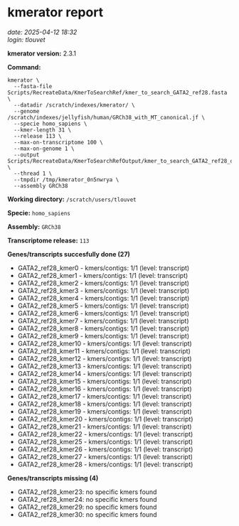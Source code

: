 # kmerator report
*date: 2025-04-12 18:32*  
*login: tlouvet*

**kmerator version:** 2.3.1

**Command:**

```
kmerator \
  --fasta-file Scripts/RecreateData/KmerToSearchRef/kmer_to_search_GATA2_ref28.fasta \
  --datadir /scratch/indexes/kmerator/ \
  --genome /scratch/indexes/jellyfish/human/GRCh38_with_MT_canonical.jf \
  --specie homo_sapiens \
  --kmer-length 31 \
  --release 113 \
  --max-on-transcriptome 100 \
  --max-on-genome 1 \
  --output Scripts/RecreateData/KmerToSearchRefOutput/kmer_to_search_GATA2_ref28_output \
  --thread 1 \
  --tmpdir /tmp/kmerator_0n5nwrya \
  --assembly GRCh38
```

**Working directory:** `/scratch/users/tlouvet`

**Specie:** `homo_sapiens`

**Assembly:** `GRCh38`

**Transcriptome release:** `113`

**Genes/transcripts succesfully done (27)**

- GATA2_ref28_kmer0 - kmers/contigs: 1/1 (level: transcript)
- GATA2_ref28_kmer1 - kmers/contigs: 1/1 (level: transcript)
- GATA2_ref28_kmer2 - kmers/contigs: 1/1 (level: transcript)
- GATA2_ref28_kmer3 - kmers/contigs: 1/1 (level: transcript)
- GATA2_ref28_kmer4 - kmers/contigs: 1/1 (level: transcript)
- GATA2_ref28_kmer5 - kmers/contigs: 1/1 (level: transcript)
- GATA2_ref28_kmer6 - kmers/contigs: 1/1 (level: transcript)
- GATA2_ref28_kmer7 - kmers/contigs: 1/1 (level: transcript)
- GATA2_ref28_kmer8 - kmers/contigs: 1/1 (level: transcript)
- GATA2_ref28_kmer9 - kmers/contigs: 1/1 (level: transcript)
- GATA2_ref28_kmer10 - kmers/contigs: 1/1 (level: transcript)
- GATA2_ref28_kmer11 - kmers/contigs: 1/1 (level: transcript)
- GATA2_ref28_kmer12 - kmers/contigs: 1/1 (level: transcript)
- GATA2_ref28_kmer13 - kmers/contigs: 1/1 (level: transcript)
- GATA2_ref28_kmer14 - kmers/contigs: 1/1 (level: transcript)
- GATA2_ref28_kmer15 - kmers/contigs: 1/1 (level: transcript)
- GATA2_ref28_kmer16 - kmers/contigs: 1/1 (level: transcript)
- GATA2_ref28_kmer17 - kmers/contigs: 1/1 (level: transcript)
- GATA2_ref28_kmer18 - kmers/contigs: 1/1 (level: transcript)
- GATA2_ref28_kmer19 - kmers/contigs: 1/1 (level: transcript)
- GATA2_ref28_kmer20 - kmers/contigs: 1/1 (level: transcript)
- GATA2_ref28_kmer21 - kmers/contigs: 1/1 (level: transcript)
- GATA2_ref28_kmer22 - kmers/contigs: 1/1 (level: transcript)
- GATA2_ref28_kmer25 - kmers/contigs: 1/1 (level: transcript)
- GATA2_ref28_kmer26 - kmers/contigs: 1/1 (level: transcript)
- GATA2_ref28_kmer27 - kmers/contigs: 1/1 (level: transcript)
- GATA2_ref28_kmer28 - kmers/contigs: 1/1 (level: transcript)


**Genes/transcripts missing (4)**

- GATA2_ref28_kmer23: no specific kmers found
- GATA2_ref28_kmer24: no specific kmers found
- GATA2_ref28_kmer29: no specific kmers found
- GATA2_ref28_kmer30: no specific kmers found
